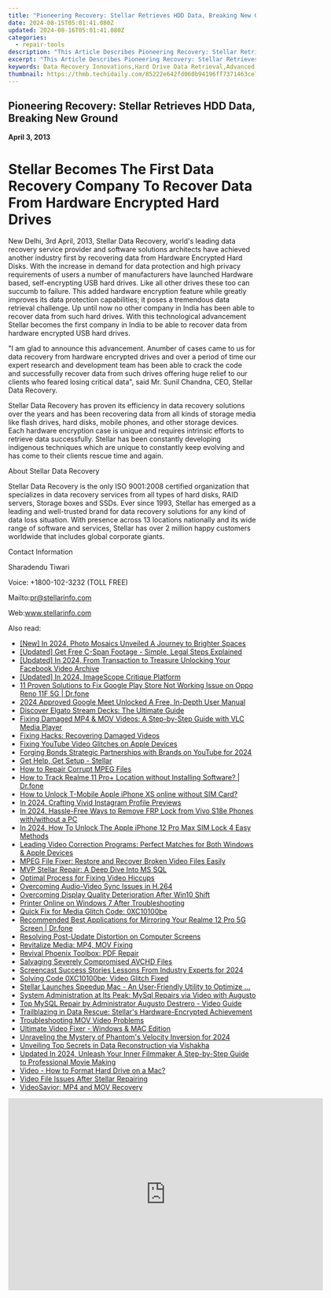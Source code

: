 ```yaml
---
title: "Pioneering Recovery: Stellar Retrieves HDD Data, Breaking New Ground"
date: 2024-08-15T05:01:41.080Z
updated: 2024-08-16T05:01:41.080Z
categories:
  - repair-tools
description: "This Article Describes Pioneering Recovery: Stellar Retrieves HDD Data, Breaking New Ground"
excerpt: "This Article Describes Pioneering Recovery: Stellar Retrieves HDD Data, Breaking New Ground"
keywords: Data Recovery Innovations,Hard Drive Data Retrieval,Advanced HDD Recovery Services,Next-Gen Data Recovery Techniques,Breakthrough HDD Data Restoration,Stellar Data Recovery Expertise,Revolutionary HDD Data Extraction
thumbnail: https://thmb.techidaily.com/85222e642fd060b94196ff7371463ce7792d618f66f107a750ec12115071e0dc.jpg
---
```


## Pioneering Recovery: Stellar Retrieves HDD Data, Breaking New Ground

**April 3, 2013**

# **Stellar Becomes The First Data Recovery Company To Recover Data From Hardware Encrypted Hard Drives**

New Delhi, 3rd April, 2013, Stellar Data Recovery, world's leading data recovery service provider and software solutions architects have achieved another industry first by recovering data from Hardware Encrypted Hard Disks. With the increase in demand for data protection and high privacy requirements of users a number of manufacturers have launched Hardware based, self-encrypting USB hard drives. Like all other drives these too can succumb to failure. This added hardware encryption feature while greatly improves its data protection capabilities; it poses a tremendous data retrieval challenge. Up until now no other company in India has been able to recover data from such hard drives. With this technological advancement Stellar becomes the first company in India to be able to recover data from hardware encrypted USB hard drives.

 "I am glad to announce this advancement. Anumber of cases came to us for data recovery from hardware encrypted drives and over a period of time our expert research and development team has been able to crack the code and successfully recover data from such drives offering huge relief to our clients who feared losing critical data", said Mr. Sunil Chandna, CEO, Stellar Data Recovery.

 Stellar Data Recovery has proven its efficiency in data recovery solutions over the years and has been recovering data from all kinds of storage media like flash drives, hard disks, mobile phones, and other storage devices. Each hardware encryption case is unique and requires intrinsic efforts to retrieve data successfully. Stellar has been constantly developing indigenous techniques which are unique to constantly keep evolving and has come to their clients rescue time and again.

About Stellar Data Recovery

 Stellar Data Recovery is the only ISO 9001:2008 certified organization that specializes in data recovery services from all types of hard disks, RAID servers, Storage boxes and SSDs. Ever since 1993, Stellar has emerged as a leading and well-trusted brand for data recovery solutions for any kind of data loss situation. With presence across 13 locations nationally and its wide range of software and services, Stellar has over 2 million happy customers worldwide that includes global corporate giants.

Contact Information

Sharadendu Tiwari

Voice: +1800-102-3232 (TOLL FREE)

 Mailto:pr@stellarinfo.com

 Web:www.stellarinfo.com

<ins class="adsbygoogle"
     style="display:block"
     data-ad-format="autorelaxed"
     data-ad-client="ca-pub-7571918770474297"
     data-ad-slot="1223367746"></ins>



<ins class="adsbygoogle"
     style="display:block"
     data-ad-client="ca-pub-7571918770474297"
     data-ad-slot="8358498916"
     data-ad-format="auto"
     data-full-width-responsive="true"></ins>

<span class="atpl-alsoreadstyle">Also read:</span>
<div><ul>
<li><a href="https://fox-http.techidaily.com/new-in-2024-photo-mosaics-unveiled-a-journey-to-brighter-spaces/"><u>[New] In 2024, Photo Mosaics Unveiled  A Journey to Brighter Spaces</u></a></li>
<li><a href="https://some-knowledge.techidaily.com/updated-get-free-c-span-footage-simple-legal-steps-explained/"><u>[Updated] Get Free C-Span Footage - Simple, Legal Steps Explained</u></a></li>
<li><a href="https://facebook-video-content.techidaily.com/updated-in-2024-from-transaction-to-treasure-unlocking-your-facebook-video-archive/"><u>[Updated] In 2024, From Transaction to Treasure  Unlocking Your Facebook Video Archive</u></a></li>
<li><a href="https://screen-recording.techidaily.com/updated-in-2024-imagescope-critique-platform/"><u>[Updated] In 2024, ImageScope Critique Platform</u></a></li>
<li><a href="https://howto.techidaily.com/11-proven-solutions-to-fix-google-play-store-not-working-issue-on-oppo-reno-11f-5g-drfone-by-drfone-fix-android-problems-fix-android-problems/"><u>11 Proven Solutions to Fix Google Play Store Not Working Issue on Oppo Reno 11F 5G | Dr.fone</u></a></li>
<li><a href="https://video-capture.techidaily.com/2024-approved-google-meet-unlocked-a-free-in-depth-user-manual/"><u>2024 Approved  Google Meet Unlocked  A Free, In-Depth User Manual</u></a></li>
<li><a href="https://games-able.techidaily.com/discover-elgato-stream-decks-the-ultimate-guide/"><u>Discover Elgato Stream Decks: The Ultimate Guide</u></a></li>
<li><a href="https://data-wizards.techidaily.com/fixing-damaged-mp4-and-mov-videos-a-step-by-step-guide-with-vlc-media-player/"><u>Fixing Damaged MP4 & MOV Videos: A Step-by-Step Guide with VLC Media Player</u></a></li>
<li><a href="https://data-wizards.techidaily.com/fixing-hacks-recovering-damaged-videos/"><u>Fixing Hacks: Recovering Damaged Videos</u></a></li>
<li><a href="https://data-wizards.techidaily.com/fixing-youtube-video-glitches-on-apple-devices/"><u>Fixing YouTube Video Glitches on Apple Devices</u></a></li>
<li><a href="https://fox-helps.techidaily.com/forging-bonds-strategic-partnerships-with-brands-on-youtube-for-2024/"><u>Forging Bonds  Strategic Partnerships with Brands on YouTube for 2024</u></a></li>
<li><a href="https://data-wizards.techidaily.com/get-help-get-setup-stellar/"><u>Get Help, Get Setup - Stellar</u></a></li>
<li><a href="https://data-wizards.techidaily.com/how-to-repair-corrupt-mpeg-files/"><u>How to Repair Corrupt MPEG Files</u></a></li>
<li><a href="https://android-location-track.techidaily.com/how-to-track-realme-11-proplus-location-without-installing-software-drfone-by-drfone-virtual-android/"><u>How to Track Realme 11 Pro+ Location without Installing Software? | Dr.fone</u></a></li>
<li><a href="https://sim-unlock.techidaily.com/how-to-unlock-t-mobile-apple-iphone-xs-online-without-sim-card-by-drfone-ios/"><u>How to Unlock T-Mobile Apple iPhone XS online without SIM Card?</u></a></li>
<li><a href="https://instagram-clips.techidaily.com/in-2024-crafting-vivid-instagram-profile-previews/"><u>In 2024, Crafting Vivid Instagram Profile Previews</u></a></li>
<li><a href="https://bypass-frp.techidaily.com/in-2024-hassle-free-ways-to-remove-frp-lock-from-vivo-s18e-phones-withwithout-a-pc-by-drfone-android/"><u>In 2024, Hassle-Free Ways to Remove FRP Lock from Vivo S18e Phones with/without a PC</u></a></li>
<li><a href="https://sim-unlock.techidaily.com/in-2024-how-to-unlock-the-apple-iphone-12-pro-max-sim-lock-4-easy-methods-by-drfone-ios/"><u>In 2024, How To Unlock The Apple iPhone 12 Pro Max SIM Lock 4 Easy Methods</u></a></li>
<li><a href="https://data-wizards.techidaily.com/leading-video-correction-programs-perfect-matches-for-both-windows-and-apple-devices/"><u>Leading Video Correction Programs: Perfect Matches for Both Windows & Apple Devices</u></a></li>
<li><a href="https://data-wizards.techidaily.com/mpeg-file-fixer-restore-and-recover-broken-video-files-easily/"><u>MPEG File Fixer: Restore and Recover Broken Video Files Easily</u></a></li>
<li><a href="https://data-wizards.techidaily.com/mvp-stellar-repair-a-deep-dive-into-ms-sql/"><u>MVP Stellar Repair: A Deep Dive Into MS SQL</u></a></li>
<li><a href="https://data-wizards.techidaily.com/optimal-process-for-fixing-video-hiccups/"><u>Optimal Process for Fixing Video Hiccups</u></a></li>
<li><a href="https://data-wizards.techidaily.com/overcoming-audio-video-sync-issues-in-h264/"><u>Overcoming Audio-Video Sync Issues in H.264</u></a></li>
<li><a href="https://data-wizards.techidaily.com/overcoming-display-quality-deterioration-after-win10-shift/"><u>Overcoming Display Quality Deterioration After Win10 Shift</u></a></li>
<li><a href="https://printer-issues.techidaily.com/printer-online-on-windows-7-after-troubleshooting/"><u>Printer Online on Windows 7 After Troubleshooting</u></a></li>
<li><a href="https://data-wizards.techidaily.com/quick-fix-for-media-glitch-code-0xc10100be/"><u>Quick Fix for Media Glitch Code: 0XC10100be</u></a></li>
<li><a href="https://screen-mirror.techidaily.com/recommended-best-applications-for-mirroring-your-realme-12-pro-5g-screen-drfone-by-drfone-android/"><u>Recommended Best Applications for Mirroring Your Realme 12 Pro 5G Screen | Dr.fone</u></a></li>
<li><a href="https://data-wizards.techidaily.com/resolving-post-update-distortion-on-computer-screens/"><u>Resolving Post-Update Distortion on Computer Screens</u></a></li>
<li><a href="https://data-wizards.techidaily.com/revitalize-media-mp4-mov-fixing/"><u>Revitalize Media: MP4, MOV Fixing</u></a></li>
<li><a href="https://data-wizards.techidaily.com/revival-phoenix-toolbox-pdf-repair/"><u>Revival Phoenix Toolbox: PDF Repair</u></a></li>
<li><a href="https://data-wizards.techidaily.com/salvaging-severely-compromised-avchd-files/"><u>Salvaging Severely Compromised AVCHD Files</u></a></li>
<li><a href="https://screen-sharing-recording.techidaily.com/screencast-success-stories-lessons-from-industry-experts-for-2024/"><u>Screencast Success Stories  Lessons From Industry Experts for 2024</u></a></li>
<li><a href="https://data-wizards.techidaily.com/solving-code-0xc10100be-video-glitch-fixed/"><u>Solving Code 0XC10100be: Video Glitch Fixed</u></a></li>
<li><a href="https://data-wizards.techidaily.com/stellar-launches-speedup-mac-an-user-friendly-utility-to-optimize/"><u>Stellar Launches Speedup Mac - An User-Friendly Utility to Optimize ...</u></a></li>
<li><a href="https://data-wizards.techidaily.com/system-administration-at-its-peak-mysql-repairs-via-video-with-augusto/"><u>System Administration at Its Peak: MySql Repairs via Video with Augusto</u></a></li>
<li><a href="https://data-wizards.techidaily.com/top-mysql-repair-by-administrator-augusto-destrero-video-guide/"><u>Top MySQL Repair by Administrator Augusto Destrero - Video Guide</u></a></li>
<li><a href="https://data-wizards.techidaily.com/trailblazing-in-data-rescue-stellars-hardware-encrypted-achievement/"><u>Trailblazing in Data Rescue: Stellar's Hardware-Encrypted Achievement</u></a></li>
<li><a href="https://data-wizards.techidaily.com/troubleshooting-mov-video-problems/"><u>Troubleshooting MOV Video Problems</u></a></li>
<li><a href="https://data-wizards.techidaily.com/ultimate-video-fixer-windows-and-mac-edition/"><u>Ultimate Video Fixer - Windows & MAC Edition</u></a></li>
<li><a href="https://some-approaches.techidaily.com/unraveling-the-mystery-of-phantoms-velocity-inversion-for-2024/"><u>Unraveling the Mystery of Phantom's Velocity Inversion for 2024</u></a></li>
<li><a href="https://data-wizards.techidaily.com/unveiling-top-secrets-in-data-reconstruction-via-vishakha/"><u>Unveiling Top Secrets in Data Reconstruction via Vishakha</u></a></li>
<li><a href="https://ai-video-apps.techidaily.com/updated-in-2024-unleash-your-inner-filmmaker-a-step-by-step-guide-to-professional-movie-making/"><u>Updated In 2024, Unleash Your Inner Filmmaker A Step-by-Step Guide to Professional Movie Making</u></a></li>
<li><a href="https://data-wizards.techidaily.com/video-how-to-format-hard-drive-on-a-mac/"><u>Video - How to Format Hard Drive on a Mac?</u></a></li>
<li><a href="https://data-wizards.techidaily.com/video-file-issues-after-stellar-repairing/"><u>Video File Issues After Stellar Repairing</u></a></li>
<li><a href="https://data-wizards.techidaily.com/videosavior-mp4-and-mov-recovery/"><u>VideoSavior: MP4 and MOV Recovery</u></a></li>
</ul></div>

<!-- affiliate ads begin -->
<a href="https://secure.2checkout.com/order/checkout.php?PRODS=2337838&QTY=1&AFFILIATE=108875&CART=1"><iframe width="640" height="390" src="https://www.youtube.com/embed/rzZwphIv4RM" title="APFill - Ink and Toner Coverage Calculator" frameborder="0" allow="accelerometer; autoplay; clipboard-write; encrypted-media; gyroscope; picture-in-picture; web-share" referrerpolicy="strict-origin-when-cross-origin" allowfullscreen></iframe></a>
<!-- affiliate ads end -->